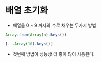 # 배열 초기화

- 배열을 0 ~ 9 까지의 수로 채우는 두가지 방법

```javascript
Array.from(Array(n).keys())
```

```javascript
[...Array(10).keys()]
```

- 첫번째 방법이 성능상 더 좋아 많이 사용된다.

